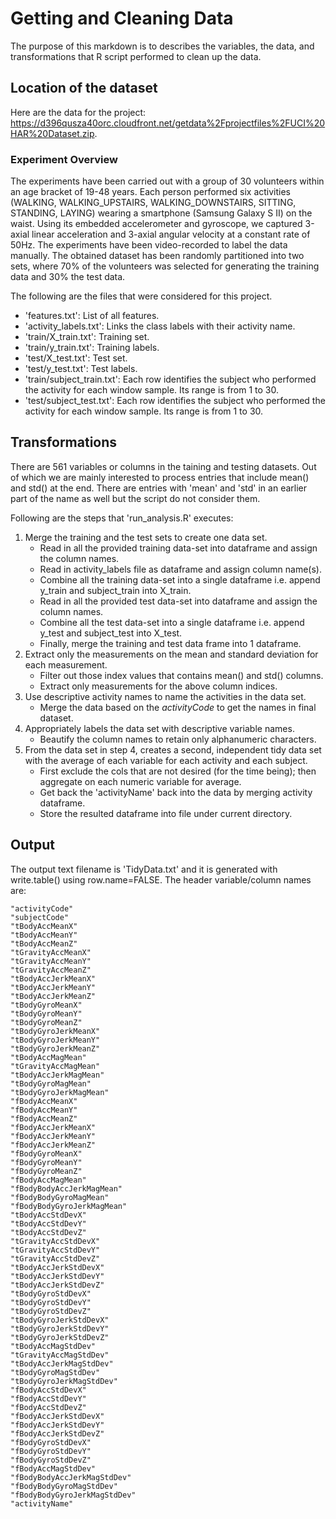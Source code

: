 # Getting and Cleaning Data
The purpose of this markdown is to describes the variables, the data, and transformations that R script performed to clean up the data.

## Location of the dataset
Here are the data for the project: https://d396qusza40orc.cloudfront.net/getdata%2Fprojectfiles%2FUCI%20HAR%20Dataset.zip. 

### Experiment Overview
The experiments have been carried out with a group of 30 volunteers within an age bracket of 19-48 years. Each person performed six activities (WALKING, WALKING_UPSTAIRS, WALKING_DOWNSTAIRS, SITTING, STANDING, LAYING) wearing a smartphone (Samsung Galaxy S II) on the waist. Using its embedded accelerometer and gyroscope, we captured 3-axial linear acceleration and 3-axial angular velocity at a constant rate of 50Hz. The experiments have been video-recorded to label the data manually. The obtained dataset has been randomly partitioned into two sets, where 70% of the volunteers was selected for generating the training data and 30% the test data. 

The following are the files that were considered for this project.

* 'features.txt': List of all features.
* 'activity_labels.txt': Links the class labels with their activity name.
* 'train/X_train.txt': Training set.
* 'train/y_train.txt': Training labels.
* 'test/X_test.txt': Test set.
* 'test/y_test.txt': Test labels.
* 'train/subject_train.txt': Each row identifies the subject who performed the activity for each window sample. Its range is from 1 to 30.
* 'test/subject_test.txt': Each row identifies the subject who performed the activity for each window sample. Its range is from 1 to 30.

## Transformations
There are 561 variables or columns in the taining and testing datasets. Out of which we are mainly interested to process entries that include mean() and std() at the end. There are entries with 'mean' and 'std' in an earlier part of the name as well but the script do not consider them.

Following are the steps that 'run_analysis.R' executes:
1. Merge the training and the test sets to create one data set.
   * Read in all the provided training data-set into dataframe and assign the column names.
   * Read in activity_labels file as dataframe and assign column name(s).
   * Combine all the training data-set into a single dataframe i.e. append y_train and subject_train into X_train.
   * Read in all the provided test data-set into dataframe and assign the column names.
   * Combine all the test data-set into a single dataframe i.e. append y_test and subject_test into X_test.
   * Finally, merge the training and test data frame into 1 dataframe.
1. Extract only the measurements on the mean and standard deviation for each measurement.
   * Filter out those index values that contains mean() and std() columns.
   * Extract only measurements for the above column indices.
1. Use descriptive activity names to name the activities in the data set.
   * Merge the data based on the *activityCode* to get the names in final dataset.
1. Appropriately labels the data set with descriptive variable names.
   * Beautify the column names to retain only alphanumeric characters.
1. From the data set in step 4, creates a second, independent tidy data set with the average of each variable for each activity and each subject.
   * First exclude the cols that are not desired (for the time being); then aggregate on each numeric variable for average.
   * Get back the 'activityName' back into the data by merging activity dataframe.
   * Store the resulted dataframe into file under current directory.

## Output
The output text filename is 'TidyData.txt' and it is generated with write.table() using row.name=FALSE. The header variable/column names are:
```
"activityCode" 
"subjectCode" 
"tBodyAccMeanX" 
"tBodyAccMeanY" 
"tBodyAccMeanZ" 
"tGravityAccMeanX" 
"tGravityAccMeanY" 
"tGravityAccMeanZ" 
"tBodyAccJerkMeanX" 
"tBodyAccJerkMeanY" 
"tBodyAccJerkMeanZ" 
"tBodyGyroMeanX" 
"tBodyGyroMeanY" 
"tBodyGyroMeanZ" 
"tBodyGyroJerkMeanX" 
"tBodyGyroJerkMeanY" 
"tBodyGyroJerkMeanZ" 
"tBodyAccMagMean" 
"tGravityAccMagMean" 
"tBodyAccJerkMagMean" 
"tBodyGyroMagMean" 
"tBodyGyroJerkMagMean" 
"fBodyAccMeanX" 
"fBodyAccMeanY" 
"fBodyAccMeanZ" 
"fBodyAccJerkMeanX" 
"fBodyAccJerkMeanY" 
"fBodyAccJerkMeanZ" 
"fBodyGyroMeanX" 
"fBodyGyroMeanY" 
"fBodyGyroMeanZ" 
"fBodyAccMagMean" 
"fBodyBodyAccJerkMagMean" 
"fBodyBodyGyroMagMean" 
"fBodyBodyGyroJerkMagMean" 
"tBodyAccStdDevX" 
"tBodyAccStdDevY" 
"tBodyAccStdDevZ" 
"tGravityAccStdDevX" 
"tGravityAccStdDevY" 
"tGravityAccStdDevZ" 
"tBodyAccJerkStdDevX" 
"tBodyAccJerkStdDevY" 
"tBodyAccJerkStdDevZ" 
"tBodyGyroStdDevX" 
"tBodyGyroStdDevY" 
"tBodyGyroStdDevZ" 
"tBodyGyroJerkStdDevX" 
"tBodyGyroJerkStdDevY" 
"tBodyGyroJerkStdDevZ" 
"tBodyAccMagStdDev" 
"tGravityAccMagStdDev" 
"tBodyAccJerkMagStdDev" 
"tBodyGyroMagStdDev" 
"tBodyGyroJerkMagStdDev" 
"fBodyAccStdDevX" 
"fBodyAccStdDevY" 
"fBodyAccStdDevZ" 
"fBodyAccJerkStdDevX" 
"fBodyAccJerkStdDevY" 
"fBodyAccJerkStdDevZ" 
"fBodyGyroStdDevX" 
"fBodyGyroStdDevY" 
"fBodyGyroStdDevZ" 
"fBodyAccMagStdDev" 
"fBodyBodyAccJerkMagStdDev" 
"fBodyBodyGyroMagStdDev" 
"fBodyBodyGyroJerkMagStdDev" 
"activityName"
```
